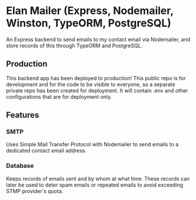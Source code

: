 # Elan Mailer (Express, Nodemailer, Winston, TypeORM, PostgreSQL)

An Express backend to send emails to my contact email via Nodemailer, and store records of this through TypeORM and PostgreSQL.

## Production
This backend app has been deployed to production! This public repo is for development and for the code to be visible to everyone, so a separate private repo has been created for deployment. It will contain .env and other configurations that are for deployment only.

## Features

### SMTP
Uses Simple Mail Transfer Protocol with Nodemailer to send emails to a dedicated contact email address.

### Database
Keeps records of emails sent and by whom at what time. These records can later be used to deter spam emails or repeated emails to avoid exceeding STMP provider's quota. 